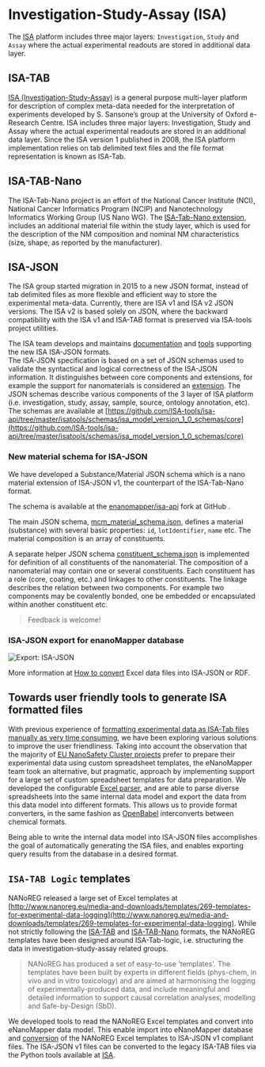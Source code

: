 # Investigation-Study-Assay (ISA)

The [ISA](http://isa-tools.org/) platform includes three major layers: `Investigation`, `Study` and `Assay` where the actual experimental readouts are stored in additional data layer.

## ISA-TAB

[ISA (Investigation-Study-Assay)](http://isa-tools.org/) is a general purpose multi-layer platform for description of
complex meta-data needed for the interpretation of experiments developed by S. Sansone’s
group at the University of Oxford e-Research Centre. ISA includes three major layers:
Investigation, Study and Assay where the actual experimental readouts are stored in an
additional data layer. Since the ISA version 1 published in 2008, the ISA platform implementation
relies on tab delimited text files and the file format representation is known as ISA-Tab. 

## ISA-TAB-Nano

The ISA-Tab-Nano project is an effort of the National Cancer Institute (NCI), National Cancer Informatics Program (NCIP) and Nanotechnology Informatics Working Group (US Nano WG). The [ISA-Tab-Nano extension](https://wiki.nci.nih.gov/display/icr/isa-tab-nano), includes an additional material file within the study layer, which is
used for the description of the NM composition and nominal NM characteristics (size, shape, as reported by the manufacturer).

## ISA-JSON

The ISA group started migration in 2015 to a new JSON format, instead of tab delimited files as more flexible and efficient way to store the experimental meta-data.
Currently, there are ISA v1 and ISA v2 JSON versions. The ISA v2 is based solely on JSON, where the backward compatibility with the ISA v1 and ISA-TAB format is preserved via ISA-tools project utilities.

The ISA team develops and maintains [documentation](https://isatools.readthedocs.io/en/latest/) and [tools](https://github.com/ISA-tools/isa-api) supporting the new ISA ISA-JSON formats.  
The ISA-JSON specification is based on a set of JSON schemas used to validate the syntactical and logical correctness of the ISA-JSON information. It distinguishes between core components and extensions, for example the support for nanomaterials is considered an [extension](https://media.readthedocs.org/pdf/isatools/latest/isatools.pdf). 
The JSON schemas describe various components of the 3 layer of ISA platform (i.e. investigation, study, assay, sample, source, ontology annotation, etc). The schemas are available at [https://github.com/ISA-tools/isa-api/tree/master/isatools/schemas/isa_model_version_1_0_schemas/core](https://github.com/ISA-tools/isa-api/tree/master/isatools/schemas/isa_model_version_1_0_schemas/core)

### New material schema for ISA-JSON

We have developed a Substance/Material JSON schema which is a nano material extension of ISA-JSON v1, the counterpart of the ISA-Tab-Nano format. 

The schema is available at the [enanomapper/isa-api](https://github.com/enanomapper/isa-api/tree/master/isatools/schemas/isa_model_version_1_0_schemas/material) fork at GitHub .

The main JSON schema, [mcm_material_schema.json](https://github.com/enanomapper/isa-api/tree/master/isatools/schemas/isa_model_version_1_0_schemas/material/mcm_material_schema.json), 
defines a material (substance) with several basic properties: `id`, `lotIdentifier`, `name` etc. The material composition is an array of constituents.

A separate helper JSON schema [constituent_schema.json](https://github.com/enanomapper/isa-api/tree/master/isatools/schemas/isa_model_version_1_0_schemas/material/constituent_schema.json) is implemented for definition of all constituents of the nanomaterial. 
The composition of a nanomaterial may contain one or several constituents. Each constituent has a role (core, coating, etc.) and linkages to other constituents. The linkage describes the relation between two components. For example two components may be covalently bonded, one be embedded or encapsulated within another constituent etc.

>Feedback is welcome!

### ISA-JSON export for enanoMapper database

![Export: ISA-JSON](images/isa_json.jpg "ISA-JSON export")

More information at [How to convert](convertor.html) Excel data files into ISA-JSON or RDF.

 
## Towards user friendly tools to generate ISA formatted files  

With previous experience of [formatting experimental data as ISA-Tab files manually as very time consuming](http://www.beilstein-journals.org/bjnano/single/articleFullText.htm?publicId=2190-4286-6-165#data-format-conversions),
we have been exploring various solutions to improve the user friendliness. Taking into account the observation that the majority of [EU NanoSafety Cluster projects](http://www.nanosafetycluster.eu/) 
prefer to prepare their experimental data using custom spreadsheet templates, the eNanoMapper team took an alternative, but pragmatic, approach by implementing support for a large set of custom spreadsheet templates for data preparation. 
We developed the configurable [Excel parser](parser.html), and are able to parse diverse spreadsheets into the same internal data model and export the data from this data model into different formats. 
This allows us to provide format converters, in the same fashion as [OpenBabel](http://openbabel.org/) interconverts between chemical formats.
 
Being able to write the internal data model into ISA-JSON files accomplishes the goal of automatically generating the ISA files, 
and enables exporting query results from the database in a desired format.  


## `ISA-TAB Logic` templates

NANoREG released a large set of Excel templates at [http://www.nanoreg.eu/media-and-downloads/templates/269-templates-for-experimental-data-logging](http://www.nanoreg.eu/media-and-downloads/templates/269-templates-for-experimental-data-logging).
While not strictly following the [ISA-TAB](http://isa-tools.org/) and [ISA-TAB-Nano](https://wiki.nci.nih.gov/display/icr/isa-tab-nano) formats, the NANoREG templates have been designed around ISA-Tab-logic, i.e. structuring the data in investigation-study-assay related groups.

>NANoREG has produced a set of easy-to-use 'templates'. The templates have been built by experts in different fields (phys-chem, in vivo and in vitro toxicology) and are aimed at harmonising the logging of experimentally-produced data, and include meaningful and detailed information to support causal correlation analyses, modelling and Safe-by-Design (SbD).

We developed tools to read the NANoREG Excel templates and convert into eNanoMapper data model. This enable import into eNanoMapper database and [conversion](convertor.html) of the NANoREG Excel templates to ISA-JSON v1 compliant files.
The ISA-JSON v1 files can be converted to the legacy ISA-TAB files via the Python tools available at [ISA](http://isa-tools.org/).  

